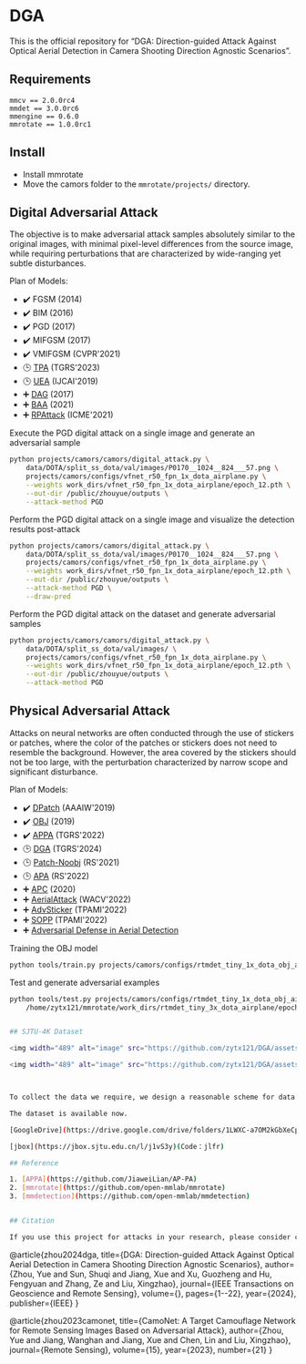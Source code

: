 # DGA

This is the official repository for “DGA: Direction-guided Attack Against Optical Aerial Detection in Camera Shooting Direction Agnostic Scenarios”.

## Requirements

```
mmcv == 2.0.0rc4
mmdet == 3.0.0rc6
mmengine == 0.6.0
mmrotate == 1.0.0rc1
```

## Install

- Install mmrotate
- Move the camors folder to the `mmrotate/projects/` directory.


## Digital Adversarial Attack

The objective is to make adversarial attack samples absolutely similar to the original images, with minimal pixel-level differences from the source image, while requiring perturbations that are characterized by wide-ranging yet subtle disturbances.

Plan of Models:

- :heavy_check_mark: FGSM (2014)
- :heavy_check_mark: BIM (2016)
- :heavy_check_mark: PGD (2017)
- :heavy_check_mark: MIFGSM (2017)
- :heavy_check_mark: VMIFGSM (CVPR'2021)
- :clock3: [TPA](https://github.com/plpl2019/TPA) (TGRS'2023)
- :clock3: [UEA](https://github.com/LiangSiyuan21/Adversarial-Attacks-for-Image-and-Video-Object-Detection/tree/master/img_attack_with_attention) (IJCAI'2019)
- :heavy_plus_sign: [DAG](https://arxiv.org/abs/1703.08603v2) (2017)
- :heavy_plus_sign: [BAA](https://ieeexplore.ieee.org/document/9522031) (2021)
- :heavy_plus_sign: [RPAttack](https://github.com/VDIGPKU/RPAttack) (ICME'2021)

Execute the PGD digital attack on a single image and generate an adversarial sample
```bash
python projects/camors/camors/digital_attack.py \
    data/DOTA/split_ss_dota/val/images/P0170__1024__824___57.png \
    projects/camors/configs/vfnet_r50_fpn_1x_dota_airplane.py \
    --weights work_dirs/vfnet_r50_fpn_1x_dota_airplane/epoch_12.pth \
    --out-dir /public/zhouyue/outputs \
    --attack-method PGD
```

Perform the PGD digital attack on a single image and visualize the detection results post-attack
```bash
python projects/camors/camors/digital_attack.py \
    data/DOTA/split_ss_dota/val/images/P0170__1024__824___57.png \
    projects/camors/configs/vfnet_r50_fpn_1x_dota_airplane.py \
    --weights work_dirs/vfnet_r50_fpn_1x_dota_airplane/epoch_12.pth \
    --out-dir /public/zhouyue/outputs \
    --attack-method PGD \
    --draw-pred
```

Perform the PGD digital attack on the dataset and generate adversarial samples
```bash
python projects/camors/camors/digital_attack.py \
    data/DOTA/split_ss_dota/val/images/ \
    projects/camors/configs/vfnet_r50_fpn_1x_dota_airplane.py \
    --weights work_dirs/vfnet_r50_fpn_1x_dota_airplane/epoch_12.pth \
    --out-dir /public/zhouyue/outputs \
    --attack-method PGD
```

## Physical Adversarial Attack

Attacks on neural networks are often conducted through the use of stickers or patches, where the color of the patches or stickers does not need to resemble the background. However, the area covered by the stickers should not be too large, with the perturbation characterized by narrow scope and significant disturbance.

Plan of Models:

- :heavy_check_mark: [DPatch](https://github.com/veralauee/DPatch) (AAAIW'2019)
- :heavy_check_mark: [OBJ](https://gitlab.com/EAVISE/adversarial-yolo) (2019)
- :heavy_check_mark: [APPA](https://ieeexplore.ieee.org/abstract/document/9965436) (TGRS'2022)
- :clock3: [DGA](https://ieeexplore.ieee.org/abstract/document/) (TGRS'2024)
- :clock3: [Patch-Noobj](https://www.mdpi.com/2072-4292/13/20/4078) (RS'2021)
- :clock3: [APA](https://www.mdpi.com/2072-4292/14/21/5298) (RS'2022)
- :heavy_plus_sign: [APC](https://repository.uantwerpen.be/docman/irua/16bd0a/p177670.pdf)  (2020)
- :heavy_plus_sign: [AerialAttack](https://openaccess.thecvf.com/content/WACV2022/html/Du_Physical_Adversarial_Attacks_on_an_Aerial_Imagery_Object_Detector_WACV_2022_paper.html?ref=https://githubhelp.com) (WACV'2022)
- :heavy_plus_sign: [AdvSticker](https://github.com/jinyugy21/Adv-Stickers_RHDE) (TPAMI'2022)
- :heavy_plus_sign: [SOPP](https://github.com/shighghyujie/newpatch-rl) (TPAMI'2022)
- :heavy_plus_sign: [Adversarial Defense in Aerial Detection](https://robustart.github.io/long_paper/08.pdf)

Training the OBJ model
```bash
python tools/train.py projects/camors/configs/rtmdet_tiny_1x_dota_obj_airplane.py
```

Test and generate adversarial examples
```bash
python tools/test.py projects/camors/configs/rtmdet_tiny_1x_dota_obj_airplane.py \
    /home/zytx121/mmrotate/work_dirs/rtmdet_tiny_3x_dota_airplane/epoch_36.pth


## SJTU-4K Dataset

<img width="489" alt="image" src="https://github.com/zytx121/DGA/assets/10410257/5711a95a-f33a-4724-bc2b-2a120da3f695">

<img width="489" alt="image" src="https://github.com/zytx121/DGA/assets/10410257/6a07b3a2-80c1-4434-a5c8-581e1965343b">



To collect the data we require, we design a reasonable scheme for data capture. First, we chose 20 scenes on our campus as our experimental site, including streets and car parks, where many kinds of cars are often seen. Afterward, we used the DJI Mini 3 drone as the capturing tool. In our scheme, the flight height ranges from 20 m to 120 m, and there were 9 flight heights in total. The resolution to the raw images is 4000 $\times$ 2260 pixels. We also provide aerial images captured at different pitch angles and directions, which are closer to real scenes. Figure 1 shows several images captured by our drone with different pitch angles from the heights of 20 m, 40 m, 80 m, and 110 m, respectively. The size of the objects is quite diverse, and the number of objects in a single image is large, especially for images captured at a great height. The detailed distribution of data in the SJTU-4K dataset is shown in Figure 2. However, this size is too large, being unsuitable for our experiment. Therefore, we need to conduct some processing of the raw images. They are tailored into a smaller size of 1024 $\times$ 1024 when being attacked. Ultimately, there are 10260 training images with 57172 car objects and 6345 testing images with 19969 car objects. To cooperate with the new patch-based attack evaluation method proposed, we used rotated boxes to label vehicles. Unlike the common rotated box representation, we use a 360-degree angle representation to retain the direction information of vehicles. 

The dataset is available now. 

[GoogleDrive](https://drive.google.com/drive/folders/1LWXC-a7OM2kGbXeCp-frrMcBOFD127Hb?usp=sharing)

[jbox](https://jbox.sjtu.edu.cn/l/j1vS3y)(Code：jlfr)

## Reference

1. [APPA](https://github.com/JiaweiLian/AP-PA)
2. [mmrotate](https://github.com/open-mmlab/mmrotate)
3. [mmdetection](https://github.com/open-mmlab/mmdetection)


## Citation

If you use this project for attacks in your research, please consider citing

```
@article{zhou2024dga,
  title={DGA: Direction-guided Attack Against Optical Aerial Detection in Camera Shooting Direction Agnostic Scenarios},
  author={Zhou, Yue and Sun, Shuqi and Jiang, Xue and Xu, Guozheng and Hu, Fengyuan and Zhang, Ze and Liu, Xingzhao},
  journal={IEEE Transactions on Geoscience and Remote Sensing},
  volume={},
  pages={1--22},
  year={2024},
  publisher={IEEE}
}

@article{zhou2023camonet,
  title={CamoNet: A Target Camouflage Network for Remote Sensing Images Based on Adversarial Attack},
  author={Zhou, Yue and Jiang, Wanghan and Jiang, Xue and Chen, Lin and Liu, Xingzhao},
  journal={Remote Sensing},
  volume={15},
  year={2023},
  number={21}
}

```

